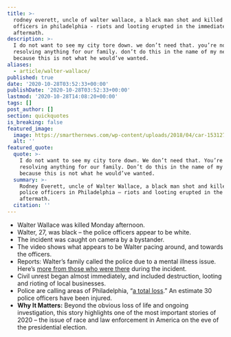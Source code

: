 ```yaml
---
title: >-
  rodney everett, uncle of walter wallace, a black man shot and killed by police
  officers in philadelphia - riots and looting erupted in the immediate
  aftermath.
description: >-
  I do not want to see my city tore down. we don’t need that. you’re not
  resolving anything for our family. don’t do this in the name of my nephew
  because this is not what he would’ve wanted.
aliases:
  - article/walter-wallace/
published: true
date: '2020-10-28T03:52:33+00:00'
publishDate: '2020-10-28T03:52:33+00:00'
lastmod: '2020-10-28T14:08:20+00:00'
tags: []
post_author: []
section: quickquotes
is_breaking: false
featured_image:
  image: https://smarthernews.com/wp-content/uploads/2018/04/car-1531273_1920.jpg
  alt: ''
featured_quote:
  quote: >-
    I do not want to see my city tore down. We don’t need that. You’re not
    resolving anything for our family. Don’t do this in the name of my nephew
    because this is not what he would’ve wanted.
  summary: >-
    Rodney Everett, uncle of Walter Wallace, a black man shot and killed by
    police officers in Philadelphia – riots and looting erupted in the immediate
    aftermath.
  citation: ''
---
```

*   Walter Wallace was killed Monday afternoon.
*   Walter, 27, was black – the police officers appear to be white.
*   The incident was caught on camera by a bystander.
*   The video shows what appears to be Walter pacing around, and towards the officers.
*   Reports: Walter’s family called the police due to a mental illness issue. Here’s [more from those who were there](\"https://philadelphia.cbslocal.com/2020/10/27/walter-wallace-jr-s-family-pleads-for-end-to-unrest-following-deadly-police-shooting/\") during the incident.
*   Civil unrest began almost immediately, and included destruction, looting and rioting of local businesses.
*   Police are calling areas of Philadelphia, “[a total loss](\"https://philadelphia.cbslocal.com/2020/10/27/looting-continues-for-2nd-night-in-philadelphia-following-fatal-police-shooting-of-walter-wallace-jr/\").” An estimate 30 police officers have been injured.
*   **Why It Matters:** Beyond the obvious loss of life and ongoing investigation, this story highlights one of the most important stories of 2020 – the issue of race and law enforcement in America on the eve of the presidential election.